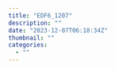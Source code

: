 ```yaml
---
title: "EDF6_1207"
description: ""
date: "2023-12-07T06:18:34Z"
thumbnail: ""
categories:
  - ""
---
```


